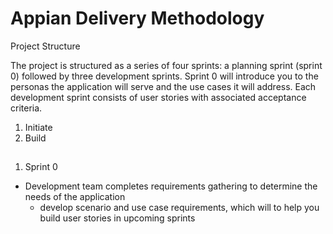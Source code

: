 # Appian Delivery Methodology


Project Structure

The project is structured as a series of four sprints: a planning sprint (sprint 0) followed by three development sprints. Sprint 0 will introduce you to the personas the application will serve and the use cases it will address. Each development sprint consists of user stories with associated acceptance criteria.
1. Initiate
2. Build


## 
1. Sprint 0
- Development team completes requirements gathering to determine the needs of the application
    - develop scenario and use case requirements, which will to help you build user stories in upcoming sprints
